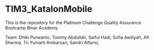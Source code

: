# TIM3_KatalonMobile
This is the repository for the Platinum Challenge Quality Assurance Bootcamp Binar Academy 

Team:
Dhiki Purwanto,
Tommy Abdullah,
Saiful Hadi,
Sofia Awiliyah,
Afi Sherma,
Tri Yuniarti Ambarsari,
Sandri Alfarisi,
